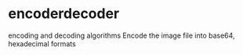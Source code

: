# encoderdecoder
encoding and decoding algorithms
Encode the image file into base64, hexadecimal formats
